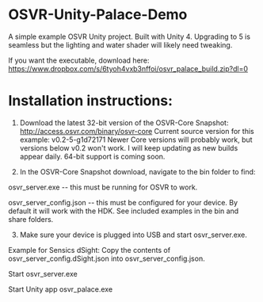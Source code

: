 # OSVR-Unity-Palace-Demo
A simple example OSVR Unity project. Built with Unity 4. Upgrading to 5 is seamless but the lighting and water shader will likely need tweaking.

If you want the executable, download here: https://www.dropbox.com/s/6tyoh4vxb3nffoi/osvr_palace_build.zip?dl=0

# Installation instructions:
1) Download the latest 32-bit version of the OSVR-Core Snapshot: http://access.osvr.com/binary/osvr-core
Current source version for this example: v0.2-5-g1d72171
Newer Core versions will probably work, but versions below v0.2 won't work. I will keep updating as new builds appear daily.
64-bit support is coming soon.

2) In the OSVR-Core Snapshot download, navigate to the bin folder to find:

osvr_server.exe -- this must be running for OSVR to work.

osvr_server_config.json -- this must be configured for your device. 
By default it will work with the HDK. See included examples in the bin and share folders.

3) Make sure your device is plugged into USB and start osvr_server.exe.

Example for Sensics dSight:
Copy the contents of osvr_server_config.dSight.json into osvr_server_config.json.

Start osvr_server.exe

Start Unity app osvr_palace.exe



